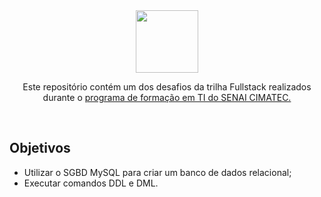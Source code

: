 <div align="center">
<img src="https://user-images.githubusercontent.com/87024844/179638121-9791b319-4afa-4624-aa62-9bf931c67d7f.png" width="100">
<p>Este repositório contém um dos desafios da trilha Fullstack realizados durante o <a href="https://portal.formacaoti.senaicimatec.com.br/">programa de formação em TI do SENAI CIMATEC.</a><p>
</div>
<br>
<h2>Objetivos</h2>
<ul>
<li>Utilizar o SGBD MySQL para criar um banco de dados relacional;</li>
<li>Executar comandos DDL e DML.</li>
</ul>
